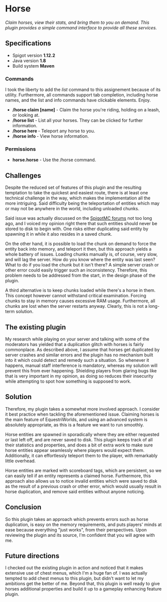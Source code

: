 # Horse
*Claim horses, view their stats, and bring them to you on demand. This plugin provides a simple command interface to provide all these services.*

## Specifications

- Spigot version **1.12.2**
- Java version **1.8**
- Build system **Maven**

### Commands
I took the liberty to add the *list* command to this assignement because of its utility. Furthermore, all commands support tab completion, including horse names, and the list and info commands have clickable elements. Enjoy.

- **/horse claim [name]** - Claim the horse you're riding, holding on a leash, or looking at.
- **/horse list** - List all your horses. They can be clicked for further information.
- **/horse here <name>** - Teleport any horse to you.
- **/horse info <name>** - View horse information.

### Permissions
- **horse.horse** - Use the /horse command.

## Challenges
Despite the reduced set of features of this plugin and the resulting temptation to take the quickest and easiest route, there is at least one technical challenge in the way, which makes the implementation all the more intriguing. Said difficulty being the teleportation of entities which may or may not be anywhere in the world, including unloaded chunks.

Said issue was actually discussed on the [SpigotMC forums](https://www.spigotmc.org/threads/getting-entity-problem.332246/) not too long ago, and I voiced my opinion right there that such entities should never be stored to disk to begin with. One risks either duplicating said entity by spawning it in while it also resides in a saved chunk.

On the other hand, it is possible to load the chunk on demand to force the entity back into memory, and teleport it then, but this approach yields a whole battery of issues. Loading chunks manually is, of course, very slow, and will lag the server. How do you know where the entity was last seen? What to do if you load the chunk but it isn't there? A simple server crash or other error could easily trigger such an inconsistency. Therefore, this problem needs to be addressed from the start, in the design phase of the plugin.

A third alternative is to keep chunks loaded while there's a horse in them. This concept however cannot withstand critical examination. Forcing chunks to stay in memory causes excessive RAM usage. Furthermore, all chunks are lost when the server restarts anyway. Clearly, this is not a long-term solution.

## The existing plugin
My research while playing on your server and talking with some of the moderators has yielded that a duplication glitch with horses is fairly commonplace. As described above, I assume that horses get duplicated by server crashes and similar errors and the plugin has no mechanism built into it which could detect and remedy such a situation. So whenever it happens, manual staff interference is mandatory, whereas my solution will prevent this from ever happening. Shielding players from glaring bugs like that is very important in my opinion, as doing so reduces their insecurity while attempting to spot how something is supposed to work.

## Solution
Therefore, my plugin takes a somewhat more involved approach. I consider it best practice when tackling the aforementioned issue. Claiming horses is the main feature of EquestriWorlds, and using an advanced system is absolutely appropriate, as this is a feature we want to run smoothly.

Horse entities are spawned in sporadically where they are either requested or last left off, and are never saved to disk. This plugin keeps track of all their statistics and properties, and does a bit of extra work to make sure horse entities appear seamlessly where players would expect them. Additionally, it can effortlessly teleport them to the player, with remarkably little overhead.

Horse entities are marked with scoreboard tags, which are persistent, so we can easily tell if an entity represents a claimed horse. Furthermore, this approach also allows us to notice invalid entities which were saved to disk as the result of a previous crash or other error, which would usually result in horse duplication, and remove said entities without anyone noticing.

## Conclusion
So this plugin takes an approach which prevents errors such as horse duplication, is easy on the memory requirements, and puts players' minds at ease because everything "just works", from their perspectives. Upon reviewing the plugin and its source, I'm confident that you will agree with me.

## Future directions
I checked out the existing plugin in action and noticed that it makes extensive use of chest menus, which I'm a huge fan of. I was actually tempted to add chest menus to this plugin, but didn't want to let my ambitions get the better of me. Beyond that, this plugin is well ready to give horses additional properties and build it up to a gameplay enhancing feature plugin.